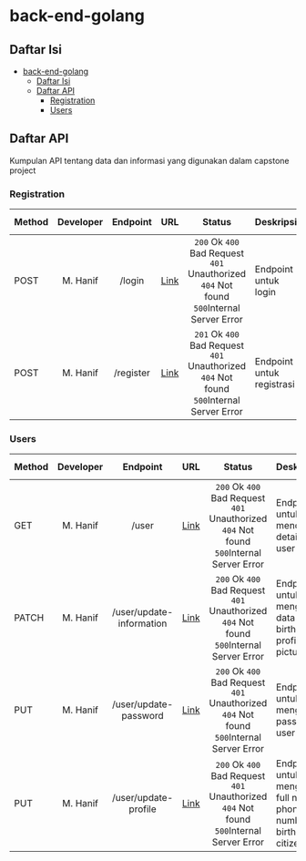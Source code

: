 # back-end-golang


## Daftar Isi

- [back-end-golang ](#back-end-golang)
  - [Daftar Isi](#daftar-isi)
  - [Daftar API](#daftar-api)
    - [Registration](#registration)
    - [Users](#users)



## Daftar API

Kumpulan API tentang data dan informasi yang digunakan dalam capstone project


### Registration

|    Method    |    Developer    |     Endpoint         |                                                                         URL                                                                                             |                                                 Status                                                              | Deskripsi                                                                 |  Penggunaan `Authorization`  |
| ------------ | :-------------: | :------------------------: | :----------------------------------------------------------------------------------------------------------------------------------------------------------------------: | :-----------------------------------------------------------------------------------------------------------------: | :----------------------------------------------------------------- | :-------------------------: |
|    POST      |    M. Hanif     |           /login           | [Link](http://ec2-3-26-30-178.ap-southeast-2.compute.amazonaws.com:8088/swagger/index.html#/User/post_login)                               | `200` Ok     `400` Bad Request     `401` Unauthorized      `404` Not found     `500`Internal Server Error       | Endpoint untuk login                                                       |             Tidak           |
|    POST      |     M. Hanif    |           /register        |[Link](http://ec2-3-26-30-178.ap-southeast-2.compute.amazonaws.com:8088/swagger/index.html#/User/post_register)                            | `201` Ok      `400` Bad Request     `401` Unauthorized      `404` Not found     `500`Internal Server Error       | Endpoint untuk registrasi                                                 |             Tidak           |


### Users

|    Method    |    Developer    |          Endpoint         |                                                                         URL                                                                                             |                                                 Status                                                    | Deskripsi                                                                                      |  Penggunaan `Authorization`  |
| ------------ | :-------------: | :------------------------: | :----------------------------------------------------------------------------------------------------------------------------------------------------------------------: | :---------------------------------------------------------------------------------------------------------------------------: | :----------------------------------------------------------------------- | :-------------------------: |
|     GET      |    M. Hanif     |           /user           | [Link](http://ec2-3-26-30-178.ap-southeast-2.compute.amazonaws.com:8088/swagger/index.html#/User/get_user)                                 | `200` Ok    `400` Bad Request   `401` Unauthorized    `404` Not found   `500`Internal Server Error      | Endpoint untuk mendapatkan detail data user                                                    |               Yes           |
|    PATCH      |     M. Hanif    | /user/update-information |[Link](http://ec2-3-26-30-178.ap-southeast-2.compute.amazonaws.com:8088/swagger/index.html#/User/patch_user_update_information)                            | `200` Ok    `400` Bad Request   `401` Unauthorized    `404` Not found   `500`Internal Server Error       | Endpoint untuk mengupdate data gender, birthdate, profile picture          |               Yes           |
  |      PUT      |     M. Hanif    |   /user/update-password  |[Link](http://ec2-3-26-30-178.ap-southeast-2.compute.amazonaws.com:8088/swagger/index.html#/User/put_user_update_password)                                 | `200` Ok    `400` Bad Request   `401` Unauthorized    `404` Not found   `500`Internal Server Error       | Endpoint untuk mengupdate password user                                      |               Yes           |
|      PUT      |     M. Hanif    |   /user/update-profile   |[Link](http://ec2-3-26-30-178.ap-southeast-2.compute.amazonaws.com:8088/swagger/index.html#/User/put_user_update_profile)                                  | `200` Ok    `400` Bad Request   `401` Unauthorized    `404` Not found   `500`Internal Server Error       | Endpoint untuk mengupdate full name, phone number, birthdate, citizen       |               Yes           |
